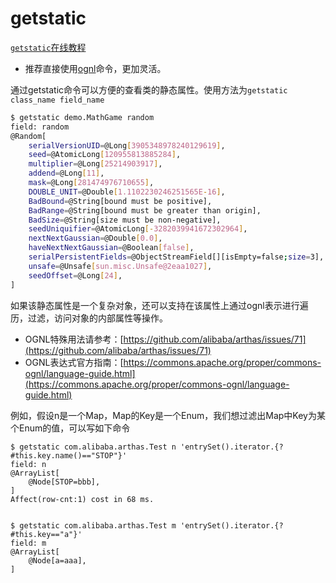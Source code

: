getstatic
===

[`getstatic`在线教程](https://alibaba.github.io/arthas/arthas-tutorials?language=cn&id=command-getstatic)

* 推荐直接使用[ognl](ognl.md)命令，更加灵活。

通过getstatic命令可以方便的查看类的静态属性。使用方法为`getstatic class_name field_name`


```bash
$ getstatic demo.MathGame random
field: random
@Random[
    serialVersionUID=@Long[3905348978240129619],
    seed=@AtomicLong[120955813885284],
    multiplier=@Long[25214903917],
    addend=@Long[11],
    mask=@Long[281474976710655],
    DOUBLE_UNIT=@Double[1.1102230246251565E-16],
    BadBound=@String[bound must be positive],
    BadRange=@String[bound must be greater than origin],
    BadSize=@String[size must be non-negative],
    seedUniquifier=@AtomicLong[-3282039941672302964],
    nextNextGaussian=@Double[0.0],
    haveNextNextGaussian=@Boolean[false],
    serialPersistentFields=@ObjectStreamField[][isEmpty=false;size=3],
    unsafe=@Unsafe[sun.misc.Unsafe@2eaa1027],
    seedOffset=@Long[24],
]
```

如果该静态属性是一个复杂对象，还可以支持在该属性上通过ognl表示进行遍历，过滤，访问对象的内部属性等操作。

* OGNL特殊用法请参考：[https://github.com/alibaba/arthas/issues/71](https://github.com/alibaba/arthas/issues/71)
* OGNL表达式官方指南：[https://commons.apache.org/proper/commons-ognl/language-guide.html](https://commons.apache.org/proper/commons-ognl/language-guide.html)


例如，假设n是一个Map，Map的Key是一个Enum，我们想过滤出Map中Key为某个Enum的值，可以写如下命令

```
$ getstatic com.alibaba.arthas.Test n 'entrySet().iterator.{? #this.key.name()=="STOP"}'
field: n
@ArrayList[
    @Node[STOP=bbb],
]
Affect(row-cnt:1) cost in 68 ms.


$ getstatic com.alibaba.arthas.Test m 'entrySet().iterator.{? #this.key=="a"}'
field: m
@ArrayList[
    @Node[a=aaa],
]
```